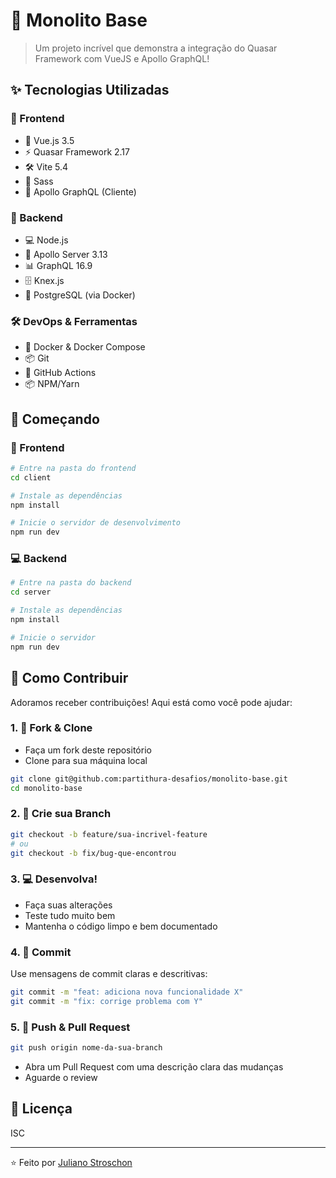 # 🚀 Monolito Base

> Um projeto incrível que demonstra a integração do Quasar Framework com VueJS e Apollo GraphQL! 

## ✨ Tecnologias Utilizadas

### 🎨 Frontend
- 💚 Vue.js 3.5
- ⚡ Quasar Framework 2.17
- 🛠️ Vite 5.4
- 💅 Sass
- 🔗 Apollo GraphQL (Cliente)

### 🔧 Backend
- 💻 Node.js
- 🚀 Apollo Server 3.13
- 📊 GraphQL 16.9
- 🗄️ Knex.js
- 🐘 PostgreSQL (via Docker)

### 🛠️ DevOps & Ferramentas
- 🐳 Docker & Docker Compose
- 📦 Git
- 🔄 GitHub Actions
- 📦 NPM/Yarn

## 🎯 Começando

### 🎨 Frontend

```bash
# Entre na pasta do frontend
cd client

# Instale as dependências
npm install

# Inicie o servidor de desenvolvimento
npm run dev
```

### 💻 Backend

```bash
# Entre na pasta do backend
cd server

# Instale as dependências
npm install

# Inicie o servidor
npm run dev
```

## 🤝 Como Contribuir

Adoramos receber contribuições! Aqui está como você pode ajudar:

### 1. 🍴 Fork & Clone
- Faça um fork deste repositório
- Clone para sua máquina local
```bash
git clone git@github.com:partithura-desafios/monolito-base.git
cd monolito-base
```

### 2. 🌿 Crie sua Branch
```bash
git checkout -b feature/sua-incrivel-feature
# ou
git checkout -b fix/bug-que-encontrou
```

### 3. 💻 Desenvolva!
- Faça suas alterações
- Teste tudo muito bem
- Mantenha o código limpo e bem documentado

### 4. 📝 Commit
Use mensagens de commit claras e descritivas:
```bash
git commit -m "feat: adiciona nova funcionalidade X"
git commit -m "fix: corrige problema com Y"
```

### 5. 🚀 Push & Pull Request
```bash
git push origin nome-da-sua-branch
```
- Abra um Pull Request com uma descrição clara das mudanças
- Aguarde o review

## 📜 Licença

ISC

---
⭐ Feito por [Juliano Stroschon](https://github.com/julianostroschon)
